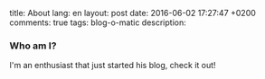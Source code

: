 title: About
lang: en
layout: post
date: 2016-06-02 17:27:47 +0200
comments: true
tags: blog-o-matic
description:

### Who am I?

I'm an enthusiast that just started his blog, check it out!
